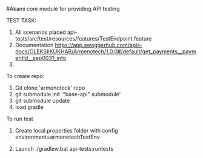 #Akami core module for providing API testing


TEST TASK:
1. All scenarios placed api-tests/src/test/resources/features/TestEndpoint.feature
2. Documentation https://app.swaggerhub.com/apis-docs/OLEKSIIKUKHAR/Armenotech/1.0.0#/default/get_payments__paymentId__sep0031_info
3. 










To create repo:
1. Git clone 'armenoteck' repo
2. git submodule init '"base-api" submodule'
3. git submodule update
4. load gradle

To run test
1. Create local.properties folder with config
        environment=armenotechTestEnv

2. Launch ./gradlew.bat api-tests:runtests
